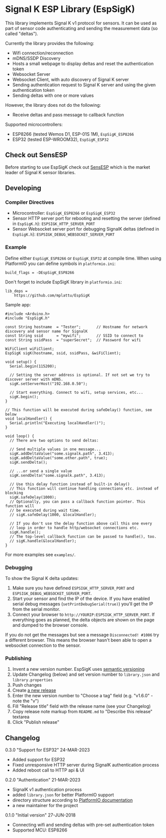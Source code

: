 # Signal K ESP Library (EspSigK)

This library implements Signal K v1 protocol for sensors. It can be used as
part of sensor code authenticating and sending the measurement data (so called "deltas").

Currently the library provides the following:

* Wifi connection/reconnection
* mDNS/SSDP Discovery
* Hosts a small webpage to display deltas and reset the authentication token
* Websocket Server
* Websocket Client, with auto discovery of Signal K server
* Sending authentication request to Signal K server and using the given authentication token
* Sending deltas with one or more values

However, the library does not do the following:
* Receive deltas and pass message to callback function

Supported microcontrollers:
* ESP8266 (tested Wemos D1, ESP-01S 1M), `EspSigK_ESP8266`
* ESP32 (tested ESP-WROOM32), `EspSigK_ESP32`

## Check out SensESP

Before starting to use EspSigK check out [SensESP](https://github.com/SignalK/SensESP/) which is the
market leader of Signal K sensor libraries.

## Developing

### Compiler Directives

 * Microcontroller: `EspSigK_ESP8266` or `EspSigK_ESP32`
 * Sensor HTTP server port for rebooting and resetting the server (defined in `EspSigK.h`): `ESPSIGK_HTTP_SERVER_PORT`
 * Sensor Websocket server port for debugging SignalK deltas (defined in `EspSigK.h`): `ESPSIGK_DEBUG_WEBSOCKET_SERVER_PORT`

### Example

Define either `EspSigK_ESP8266` or `EspSigK_ESP32` at compile time. When using PlatformIO you can define
symbols in `platformio.ini`:

```
build_flags = -DEspSigK_ESP8266
```

Don't forget to include EspSigK library in `platformio.ini`:

```
lib_deps =
    https://github.com/mplattu/EspSigK
```

Sample app:

```
#include <Arduino.h>
#include "EspSigK.h"

const String hostname  = "Tester";       // Hostname for network discovery and sensor name for SignalK
const String ssid      = "mywifi";       // SSID to connect to
const String ssidPass  = "superSecret";  // Password for wifi

WiFiClient wiFiClient;
EspSigK sigK(hostname, ssid, ssidPass, &wiFiClient);

void setup() {
  Serial.begin(115200);

  // Setting the server address is optional. If not set we try to discover server with mDNS.
  sigK.setServerHost("192.168.0.50");   
  
  // Start everything. Connect to wifi, setup services, etc...
  sigK.begin();                         
}

// This function will be executed during safeDelay() function, see below
void localHandler() {
  Serial.println("Executing localHandler()");
}

void loop() {
  // There are two options to send deltas:

  // Send multiple values in one message...
  sigK.addDeltaValue("some.signalk.path", 3.413);
  sigK.addDeltaValue("some.other.path", true);
  sigK.sendDelta();
  
  // ...or send a single value
  sigK.sendDelta("some.signalk.path", 3.413);

  // Use this delay function instead of built-in delay()
  // This function will continue handling connections etc. instead of blocking
  sigK.safeDelay(1000);
  // Optionally, you can pass a callback function pointer. This function will
  // be executed during wait time.
  // sigK.safeDelay(1000, &localHandler);

  // If you don't use the delay function above call this one every
  // loop in order to handle http/websocket connections etc.
  sigK.handle();
  // The top-level callback function can be passed to handle(), too.
  // sigK.handle(&localHandler);
}
```

For more examples see `examples/`.

### Debugging

To show the Signal K delta updates:

 1. Make sure you have defined `ESPSIGK_HTTP_SERVER_PORT` and `ESPSIGK_DEBUG_WEBSOCKET_SERVER_PORT`.
 1. Start your sensor and find the IP of the device. If you have enabled serial debug messages
    (`setPrintDebugSerial(true)`) you'll get the IP from the serial monitor.
 1. Connect your browser to `http://YOURIP:ESPSIGK_HTTP_SERVER_PORT`. If everything goes as
    planned, the delta objects are shown on the page and dumped to the browser console.

If you do not get the messages but see a message `Disconnected! #1006` try a different
browser. This means the browser hasn't been able to open a websocket connection to the
sensor.


### Publishing

 1. Invent a new version number. EspSigK uses [semantic versioning](https://semver.org/)
 1. Update Changelog (below) and set version number to `library.json` and `library.properties`
 1. Push changes
 1. Create [a new release](https://github.com/mplattu/EspSigK/releases/new)
 1. Enter the new version number to "Choose a tag" field (e.g. "v1.6.0" - note the "v")
 1. Fill "Release title" field with the release name (see your Changelog)
 1. Copy release note markup from `README.md` to "Describe this release" textarea
 1. Click "Publish release"

## Changelog

0.3.0 "Support for ESP32" 24-MAR-2023
 * Added support for ESP32
 * Fixed unresponsive HTTP server during SignalK authentication process
 * Added reboot call to HTTP api & UI

0.2.0 "Authentication" 21-MAR-2023
 * SignalK v1 authentication process
 * added `library.json` for better PlatformIO support
 * directory structure according to [PlatformIO documentation](https://docs.platformio.org/en/latest/librarymanager/creating.html)
 * a new maintainer for the project

0.1.0 "Initial version" 27-JUN-2018
 * Connecting wifi and sending deltas with pre-set authentication token
 * Supported MCU: ESP8266
